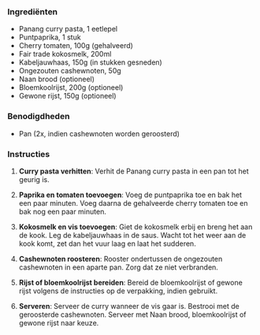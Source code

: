 ### Ingrediënten

- Panang curry pasta, 1 eetlepel
- Puntpaprika, 1 stuk
- Cherry tomaten, 100g (gehalveerd)
- Fair trade kokosmelk, 200ml
- Kabeljauwhaas, 150g (in stukken gesneden)
- Ongezouten cashewnoten, 50g
- Naan brood (optioneel)
- Bloemkoolrijst, 200g (optioneel)
- Gewone rijst, 150g (optioneel)

### Benodigdheden

- Pan (2x, indien cashewnoten worden geroosterd)

### Instructies

1. **Curry pasta verhitten**: Verhit de Panang curry pasta in een pan tot het geurig is.
    
2. **Paprika en tomaten toevoegen**: Voeg de puntpaprika toe en bak het een paar minuten. Voeg daarna de gehalveerde cherry tomaten toe en bak nog een paar minuten.
    
3. **Kokosmelk en vis toevoegen**: Giet de kokosmelk erbij en breng het aan de kook. Leg de kabeljauwhaas in de saus. Wacht tot het weer aan de kook komt, zet dan het vuur laag en laat het sudderen.
    
4. **Cashewnoten roosteren**: Rooster ondertussen de ongezouten cashewnoten in een aparte pan. Zorg dat ze niet verbranden.
    
5. **Rijst of bloemkoolrijst bereiden**: Bereid de bloemkoolrijst of gewone rijst volgens de instructies op de verpakking, indien gebruikt.
    
6. **Serveren**: Serveer de curry wanneer de vis gaar is. Bestrooi met de geroosterde cashewnoten. Serveer met Naan brood, bloemkoolrijst of gewone rijst naar keuze.